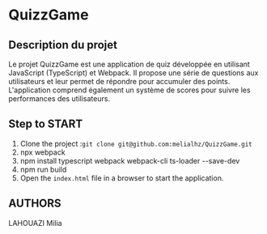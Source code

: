 # QuizzGame

## Description du projet

Le projet QuizzGame est une application de quiz développée en utilisant JavaScript (TypeScript) et Webpack. Il propose une série de questions aux utilisateurs et leur permet de répondre pour accumuler des points. L'application comprend également un système de scores pour suivre les performances des utilisateurs.

## Step to START

1. Clone the project :`git clone git@github.com:melialhz/QuizzGame.git`
2. npx webpack
3. npm install typescript webpack webpack-cli ts-loader --save-dev
4. npm run build
5. Open the `index.html` file in a browser to start the application.

## AUTHORS

LAHOUAZI Milia
